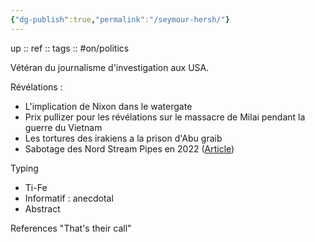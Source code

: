 ```yaml
---
{"dg-publish":true,"permalink":"/seymour-hersh/"}
---
```


up :: 
ref :: 
tags :: #on/politics 

Vétéran du journalisme d'investigation aux USA.  

Révélations : 
- L'implication de Nixon dans le watergate
- Prix pullizer pour les révélations sur le massacre de Milai pendant la guerre du Vietnam
- Les tortures des irakiens a la prison d'Abu graib
- Sabotage des Nord Stream Pipes en 2022 ([Article](https://seymourhersh.substack.com/p/how-america-took-out-the-nord-stream))

Typing 
- Ti-Fe 
- Informatif : anecdotal 
- Abstract 

References
"That's their call"